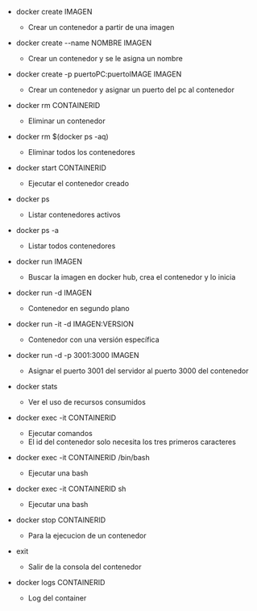 - docker create IMAGEN

  - Crear un contenedor a partir de una imagen

- docker create --name NOMBRE IMAGEN

  - Crear un contenedor y se le asigna un nombre

- docker create -p puertoPC:puertoIMAGE IMAGEN

  - Crear un contenedor y asignar un puerto del pc al contenedor

- docker rm CONTAINERID

  - Eliminar un contenedor

- docker rm $(docker ps -aq)

  - Eliminar todos los contenedores

- docker start CONTAINERID

  - Ejecutar el contenedor creado

- docker ps

  - Listar contenedores activos

- docker ps -a

  - Listar todos contenedores

- docker run IMAGEN

  - Buscar la imagen en docker hub, crea el contenedor y lo inicia

- docker run -d IMAGEN

  - Contenedor en segundo plano

- docker run -it -d IMAGEN:VERSION

  - Contenedor con una versión específica

- docker run -d -p 3001:3000 IMAGEN

  - Asignar el puerto 3001 del servidor al puerto 3000 del contenedor

- docker stats

  - Ver el uso de recursos consumidos

- docker exec -it CONTAINERID

  - Ejecutar comandos
  - El id del contenedor solo necesita los tres primeros caracteres

- docker exec -it CONTAINERID /bin/bash

  - Ejecutar una bash

- docker exec -it CONTAINERID sh

  - Ejecutar una bash

- docker stop CONTAINERID

  - Para la ejecucion de un contenedor

- exit

  - Salir de la consola del contenedor

- docker logs CONTAINERID

  - Log del container

